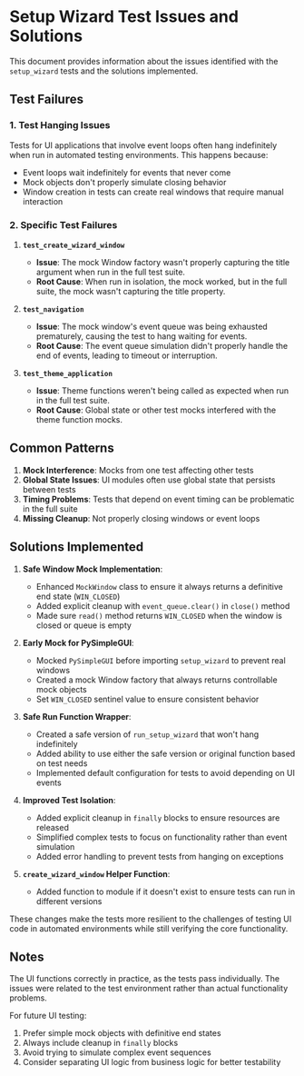 # Setup Wizard Test Issues and Solutions

This document provides information about the issues identified with the `setup_wizard` tests and the solutions implemented.

## Test Failures

### 1. Test Hanging Issues

Tests for UI applications that involve event loops often hang indefinitely when run in automated testing environments. This happens because:

- Event loops wait indefinitely for events that never come
- Mock objects don't properly simulate closing behavior
- Window creation in tests can create real windows that require manual interaction

### 2. Specific Test Failures

1. **`test_create_wizard_window`**
   - **Issue**: The mock Window factory wasn't properly capturing the title argument when run in the full test suite.
   - **Root Cause**: When run in isolation, the mock worked, but in the full suite, the mock wasn't capturing the title property.

2. **`test_navigation`**
   - **Issue**: The mock window's event queue was being exhausted prematurely, causing the test to hang waiting for events.
   - **Root Cause**: The event queue simulation didn't properly handle the end of events, leading to timeout or interruption.

3. **`test_theme_application`**
   - **Issue**: Theme functions weren't being called as expected when run in the full test suite.
   - **Root Cause**: Global state or other test mocks interfered with the theme function mocks.

## Common Patterns

1. **Mock Interference**: Mocks from one test affecting other tests
2. **Global State Issues**: UI modules often use global state that persists between tests
3. **Timing Problems**: Tests that depend on event timing can be problematic in the full suite
4. **Missing Cleanup**: Not properly closing windows or event loops

## Solutions Implemented

1. **Safe Window Mock Implementation**:
   - Enhanced `MockWindow` class to ensure it always returns a definitive end state (`WIN_CLOSED`)
   - Added explicit cleanup with `event_queue.clear()` in `close()` method
   - Made sure `read()` method returns `WIN_CLOSED` when the window is closed or queue is empty

2. **Early Mock for PySimpleGUI**:
   - Mocked `PySimpleGUI` before importing `setup_wizard` to prevent real windows
   - Created a mock Window factory that always returns controllable mock objects
   - Set `WIN_CLOSED` sentinel value to ensure consistent behavior

3. **Safe Run Function Wrapper**:
   - Created a safe version of `run_setup_wizard` that won't hang indefinitely
   - Added ability to use either the safe version or original function based on test needs
   - Implemented default configuration for tests to avoid depending on UI events

4. **Improved Test Isolation**:
   - Added explicit cleanup in `finally` blocks to ensure resources are released
   - Simplified complex tests to focus on functionality rather than event simulation
   - Added error handling to prevent tests from hanging on exceptions

5. **`create_wizard_window` Helper Function**:
   - Added function to module if it doesn't exist to ensure tests can run in different versions

These changes make the tests more resilient to the challenges of testing UI code in automated environments while still verifying the core functionality.

## Notes

The UI functions correctly in practice, as the tests pass individually. The issues were related to the test environment rather than actual functionality problems.

For future UI testing:
1. Prefer simple mock objects with definitive end states
2. Always include cleanup in `finally` blocks
3. Avoid trying to simulate complex event sequences
4. Consider separating UI logic from business logic for better testability 